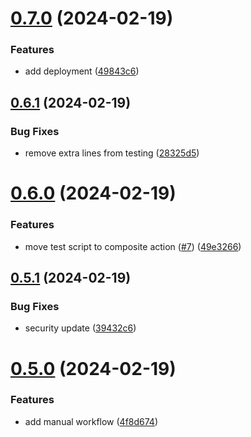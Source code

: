 # [0.7.0](https://github.com/ellenmirsas/greetings-ci/compare/v0.6.1...v0.7.0) (2024-02-19)


### Features

* add deployment ([49843c6](https://github.com/ellenmirsas/greetings-ci/commit/49843c69e7e1f4518fda52b6997793c94d8b69da))



## [0.6.1](https://github.com/ellenmirsas/greetings-ci/compare/v0.6.0...v0.6.1) (2024-02-19)


### Bug Fixes

* remove extra lines from testing ([28325d5](https://github.com/ellenmirsas/greetings-ci/commit/28325d5caafa3c69c90f72ac77e7f5e79d5802e8))



# [0.6.0](https://github.com/ellenmirsas/greetings-ci/compare/v0.5.1...v0.6.0) (2024-02-19)


### Features

* move test script to composite action ([#7](https://github.com/ellenmirsas/greetings-ci/issues/7)) ([49e3266](https://github.com/ellenmirsas/greetings-ci/commit/49e3266be4b1d84ccdc4999a616c176b48bf6eb3))



## [0.5.1](https://github.com/ellenmirsas/greetings-ci/compare/v0.5.0...v0.5.1) (2024-02-19)


### Bug Fixes

* security update ([39432c6](https://github.com/ellenmirsas/greetings-ci/commit/39432c6238288ee8b73ab91d568b33720549e38b))



# [0.5.0](https://github.com/ellenmirsas/greetings-ci/compare/v0.4.0...v0.5.0) (2024-02-19)


### Features

* add manual workflow ([4f8d674](https://github.com/ellenmirsas/greetings-ci/commit/4f8d6740f77f130e4928fb5e853174000ee45720))



